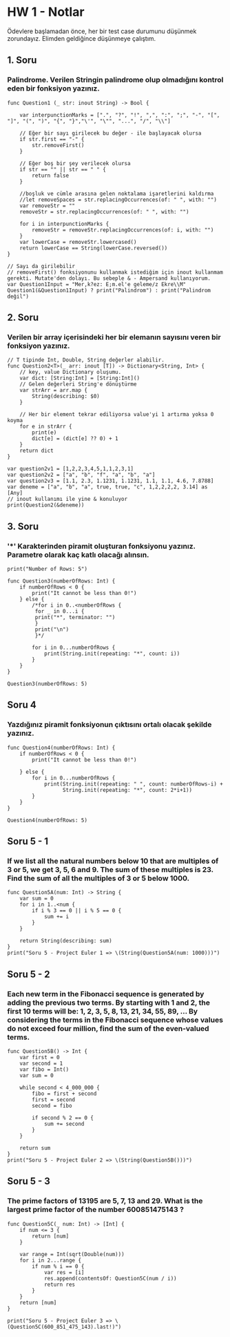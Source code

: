 # HW 1 - Notlar

Ödevlere başlamadan önce, her bir test case durumunu düşünmek zorundayız. Elimden geldiğince düşünmeye çalıştım.

## 1. Soru

### Palindrome. Verilen Stringin palindrome olup olmadığını kontrol eden bir fonksiyon yazınız.

```
func Question1 (_ str: inout String) -> Bool {
    
    var interpunctionMarks = [".", "?", "!", ",", ":", ";", "-", "[", "]", "(", ")", "{", "}","\'", "\"", "...", "/", "\\"]
    
    // Eğer bir sayı girilecek bu değer - ile başlayacak olursa
    if str.first == "-" {
        str.removeFirst()
    }
    
    // Eğer boş bir şey verilecek olursa
    if str == "" || str == " " {
        return false
    }
    
    //boşluk ve cümle arasına gelen noktalama işaretlerini kaldırma
    //let removeSpaces = str.replacingOccurrences(of: " ", with: "")
    var removeStr = ""
    removeStr = str.replacingOccurrences(of: " ", with: "")
    
    for i in interpunctionMarks {
        removeStr = removeStr.replacingOccurrences(of: i, with: "")
    }
    var lowerCase = removeStr.lowercased()
    return lowerCase == String(lowerCase.reversed())
}

// Sayı da girilebilir
// removeFirst() fonksiyonunu kullanmak istediğim için inout kullanmam gerekti. Mutate'den dolayı. Bu sebeple & - Ampersand kullanıyorum.
var Question1Input = "Mer,k?ez: E;m.el'e geleme/z Ekre\\M"
Question1(&Question1Input) ? print("Palindrom") : print("Palindrom değil")
```

## 2. Soru

### Verilen bir array içerisindeki her bir elemanın sayısını veren bir fonksiyon yazınız.

```
// T tipinde Int, Double, String değerler alabilir.
func Question2<T>(_ arr: inout [T]) -> Dictionary<String, Int> {
    // key, value Dictionary oluşumu.
    var dict: [String:Int] = [String:Int]()
    // Gelen değerleri String'e dönüştürme
    var strArr = arr.map {
        String(describing: $0)
    }
    
    // Her bir element tekrar ediliyorsa value'yi 1 artırma yoksa 0 koyma
    for e in strArr {
        print(e)
        dict[e] = (dict[e] ?? 0) + 1
    }
    return dict
}

var question2v1 = [1,2,2,3,4,5,1,1,2,3,1]
var question2v2 = ["a", "b", "f", "a", "b", "a"]
var question2v3 = [1.1, 2.3, 1.1231, 1.1231, 1.1, 1.1, 4.6, 7.8788]
var deneme = ["a", "b", "a", true, true, "c", 1,2,2,2,2, 3.14] as [Any]
// inout kullanımı ile yine & konuluyor
print(Question2(&deneme))
```

## 3. Soru

### '*' Karakterinden piramit oluşturan fonksiyonu yazınız. Parametre olarak kaç katlı olacağı alınsın.

```
print("Number of Rows: 5")

func Question3(numberOfRows: Int) {
    if numberOfRows < 0 {
        print("It cannot be less than 0!")
    } else {
        /*for i in 0..<numberOfRows {
         for _ in 0...i {
         print("*", terminator: "")
         }
         print("\n")
         }*/
        
        for i in 0...numberOfRows {
            print(String.init(repeating: "*", count: i))
        }
    }
}

Question3(numberOfRows: 5)
```

## Soru 4 

### Yazdığınız piramit fonksiyonun çıktısını ortalı olacak şekilde yazınız.

```
func Question4(numberOfRows: Int) {
    if numberOfRows < 0 {
        print("It cannot be less than 0!")
        
    } else {
        for i in 0...numberOfRows {
            print(String.init(repeating: " ", count: numberOfRows-i) +
                  String.init(repeating: "*", count: 2*i+1))
        }
    }
}

Question4(numberOfRows: 5)
```

## Soru 5 - 1 

### If we list all the natural numbers below 10 that are multiples of 3 or 5, we get 3, 5, 6 and 9. The sum of these multiples is 23. Find the sum of all the multiples of 3 or 5 below 1000.

```
func Question5A(num: Int) -> String {
    var sum = 0
    for i in 1..<num {
        if i % 3 == 0 || i % 5 == 0 {
            sum += i
        }
    }
    
    return String(describing: sum)
}
print("Soru 5 - Project Euler 1 => \(String(Question5A(num: 1000)))")
```

## Soru 5 - 2

###  Each new term in the Fibonacci sequence is generated by adding the previous two terms. By starting with 1 and 2, the first 10 terms will be: 1, 2, 3, 5, 8, 13, 21, 34, 55, 89, ... By considering the terms in the Fibonacci sequence whose values do not exceed four million, find the sum of the even-valued terms.

```
func Question5B() -> Int {
    var first = 0
    var second = 1
    var fibo = Int()
    var sum = 0
    
    while second < 4_000_000 {
        fibo = first + second
        first = second
        second = fibo
        
        if second % 2 == 0 {
            sum += second
        }
    }
    
    return sum
}
print("Soru 5 - Project Euler 2 => \(String(Question5B()))")
```

## Soru 5 - 3

### The prime factors of 13195 are 5, 7, 13 and 29. What is the largest prime factor of the number 600851475143 ?

```
func Question5C(_ num: Int) -> [Int] {
    if num <= 3 {
        return [num]
    }
    
    var range = Int(sqrt(Double(num)))
    for i in 2...range {
        if num % i == 0 {
            var res = [i]
            res.append(contentsOf: Question5C(num / i))
            return res
        }
    }
    return [num]
}

print("Soru 5 - Project Euler 3 => \(Question5C(600_851_475_143).last!)")
```
